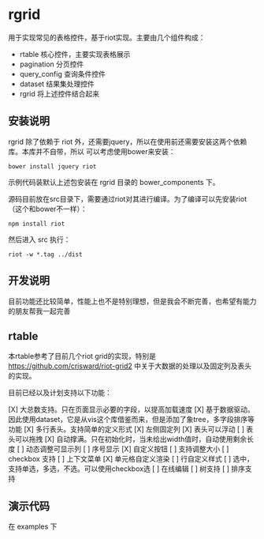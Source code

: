 # rgrid

用于实现常见的表格控件，基于riot实现。主要由几个组件构成：

* rtable 核心控件，主要实现表格展示
* pagination 分页控件
* query_config 查询条件控件
* dataset 结果集处理控件
* rgrid 将上述控件结合起来

## 安装说明

rgrid 除了依赖于 riot 外，还需要jquery，所以在使用前还需要安装这两个依赖库。本库并不自带，所以
可以考虑使用bower来安装：

```
bower install jquery riot
```

示例代码装默认上述包安装在 rgrid 目录的 bower_components 下。

源码目前放在src目录下，需要通过riot对其进行编译。为了编译可以先安装riot（这个和bower不一样）：

```
npm install riot
```

然后进入 src 执行：

```
riot -w *.tag ../dist
```

## 开发说明

目前功能还比较简单，性能上也不是特别理想，但是我会不断完善，也希望有能力的朋友帮我一起完善

## rtable

本rtable参考了目前几个riot grid的实现，特别是 https://github.com/crisward/riot-grid2
中关于大数据的处理以及固定列及表头的实现。

目前已经以及计划支持以下功能：

[X] 大总数支持。只在页面显示必要的字段，以提高加载速度
[X] 基于数据驱动。因此使用dataset，它是从vis这个库借鉴而来，但是添加了象tree，多字段排序等功能
[X] 多行表头。支持简单的定义形式
[X] 左侧固定列
[X] 表头可以浮动
[ ] 表头可以拖拽
[X] 自动撑满。只在初始化时，当未给出width值时，自动使用剩余长度
[ ] 动态调整可显示列
[ ] 序号显示
[X] 自定义按钮
[ ] 支持调整大小
[ ] checkbox 支持
[ ] 上下文菜单
[X] 单元格自定义渲染
[ ] 行自定义样式
[ ] 选中，支持单选，多选，不选。可以使用checkbox选
[ ] 在线编辑
[ ] 树支持
[ ] 排序支持

## 演示代码

在 examples 下
